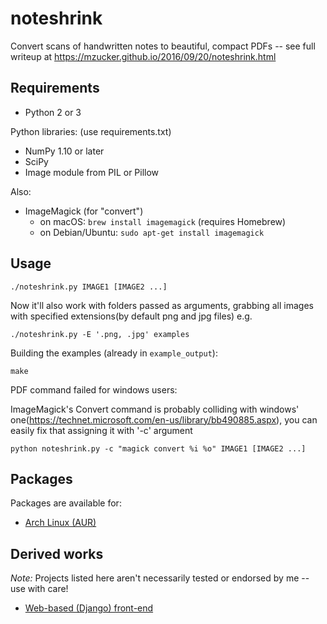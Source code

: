 noteshrink
==========

Convert scans of handwritten notes to beautiful, compact PDFs -- see full writeup at <https://mzucker.github.io/2016/09/20/noteshrink.html>

## Requirements

 - Python 2 or 3

Python libraries: (use requirements.txt)
 - NumPy 1.10 or later
 - SciPy
 - Image module from PIL or Pillow

Also:
 - ImageMagick (for "convert")
   - on macOS: `brew install imagemagick` (requires Homebrew)
   - on Debian/Ubuntu: `sudo apt-get install imagemagick`

## Usage

```
./noteshrink.py IMAGE1 [IMAGE2 ...]
```

Now it'll also work with folders passed as arguments, grabbing all images with specified extensions(by default png and jpg files) e.g.

```
./noteshrink.py -E '.png, .jpg' examples
```

Building the examples (already in `example_output`):

```
make
```

PDF command failed for windows users:

ImageMagick's Convert command is probably colliding with windows' one(https://technet.microsoft.com/en-us/library/bb490885.aspx), you can easily fix that assigning it with '-c' argument
```
python noteshrink.py -c "magick convert %i %o" IMAGE1 [IMAGE2 ...]
```

## Packages
Packages are available for:
 - [Arch Linux (AUR)](https://aur.archlinux.org/packages/noteshrink/)

## Derived works

*Note:* Projects listed here aren't necessarily tested or endorsed by me -- use with care!

  - [Web-based (Django) front-end](https://github.com/delneg/noteshrinker-django)
